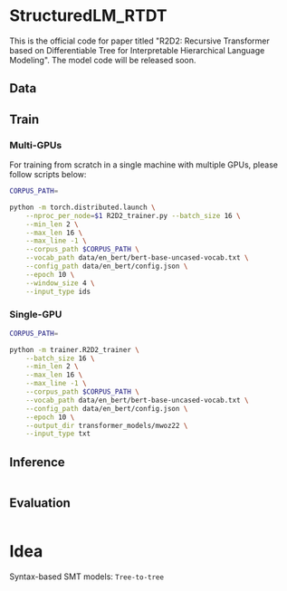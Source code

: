 # StructuredLM_RTDT

This is the official code for paper titled "R2D2: Recursive Transformer based on Differentiable Tree for Interpretable Hierarchical Language Modeling". The model code will be released soon.

## Data

## Train

### Multi-GPUs

For training from scratch in a single machine with multiple GPUs, please follow scripts below:

```bash
CORPUS_PATH=

python -m torch.distributed.launch \
    --nproc_per_node=$1 R2D2_trainer.py --batch_size 16 \
    --min_len 2 \
    --max_len 16 \
    --max_line -1 \
    --corpus_path $CORPUS_PATH \
    --vocab_path data/en_bert/bert-base-uncased-vocab.txt \
    --config_path data/en_bert/config.json \
    --epoch 10 \
    --window_size 4 \
    --input_type ids
```

### Single-GPU

```bash
CORPUS_PATH=

python -m trainer.R2D2_trainer \
    --batch_size 16 \
    --min_len 2 \
    --max_len 16 \
    --max_line -1 \
    --corpus_path $CORPUS_PATH \
    --vocab_path data/en_bert/bert-base-uncased-vocab.txt \
    --config_path data/en_bert/config.json \
    --epoch 10 \
    --output_dir transformer_models/mwoz22 \
    --input_type txt
```

## Inference

```bash

```

## Evaluation

```bash

```


# Idea

Syntax-based SMT models: `Tree-to-tree`
